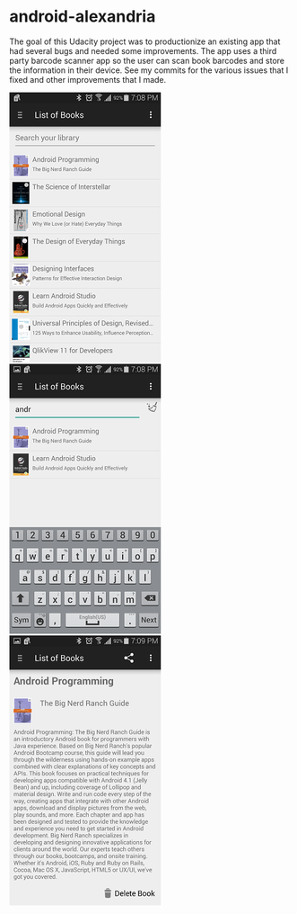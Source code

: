 # android-alexandria

The goal of this Udacity project was to productionize an existing app that had several bugs and needed some improvements. The app uses a third party barcode scanner app so the user can scan book barcodes and store the information in their device. See my commits for the various issues that I fixed and other improvements that I made.

![ScreenShot](https://github.com/throwrocks/android-project-images/blob/master/alexandria/books-list.png)
![ScreenShot](https://github.com/throwrocks/android-project-images/blob/master/alexandria/books-search.png)
![ScreenShot](https://github.com/throwrocks/android-project-images/blob/master/alexandria/book-details.png)
